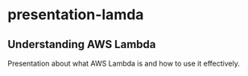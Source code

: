 # presentation-lamda
## Understanding AWS Lambda
Presentation about what AWS Lambda is and how to use it effectively. 